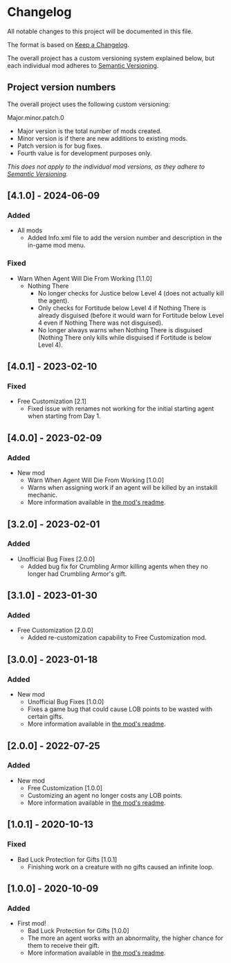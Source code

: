# Changelog

All notable changes to this project will be documented in this file.

The format is based on [Keep a Changelog](https://keepachangelog.com/en/1.1.0/).

The overall project has a custom versioning system explained below, but each individual mod adheres
to [Semantic Versioning](https://semver.org/spec/v2.0.0.html).

## Project version numbers

The overall project uses the following custom versioning:

Major.minor.patch.0

- Major version is the total number of mods created.
- Minor version is if there are new additions to existing mods.
- Patch version is for bug fixes.
- Fourth value is for development purposes only.

*This does not apply to the individual mod versions, as they adhere
to [Semantic Versioning](https://semver.org/spec/v2.0.0.html).*

## [4.1.0] - 2024-06-09

### Added

- All mods
    - Added Info.xml file to add the version number and description in the in-game mod menu.

### Fixed

- Warn When Agent Will Die From Working [1.1.0]
    - Nothing There
        - No longer checks for Justice below Level 4 (does not actually kill the agent).
        - Only checks for Fortitude below Level 4 if Nothing There is already disguised (before it would warn for
          Fortitude below Level 4 even if Nothing There was not disguised).
        - No longer always warns when Nothing There is disguised (Nothing There only kills while disguised if Fortitude
          is below Level 4).

## [4.0.1] - 2023-02-10

### Fixed

- Free Customization [2.1]
    - Fixed issue with renames not working for the initial starting agent when starting from Day 1.

## [4.0.0] - 2023-02-09

### Added

- New mod
    - Warn When Agent Will Die From Working [1.0.0]
    - Warns when assigning work if an agent will be killed by an instakill mechanic.
    - More information available
      in [the mod's readme](LobotomyCorporationMods.WarnWhenAgentWillDieFromWorking/README.md).

## [3.2.0] - 2023-02-01

### Added

- Unofficial Bug Fixes [2.0.0]
    - Added bug fix for Crumbling Armor killing agents when they no longer had Crumbling Armor's gift.

## [3.1.0] - 2023-01-30

### Added

- Free Customization [2.0.0]
    - Added re-customization capability to Free Customization mod.

## [3.0.0] - 2023-01-18

### Added

- New mod
    - Unofficial Bug Fixes [1.0.0]
    - Fixes a game bug that could cause LOB points to be wasted with certain gifts.
    - More information available in [the mod's readme](LobotomyCorporationMods.BugFixes/README.md).

## [2.0.0] - 2022-07-25

### Added

- New mod
    - Free Customization [1.0.0]
    - Customizing an agent no longer costs any LOB points.
    - More information available in [the mod's readme](LobotomyCorporationMods.FreeCustomization/README.md).

## [1.0.1] - 2020-10-13

### Fixed

- Bad Luck Protection for Gifts [1.0.1]
    - Finishing work on a creature with no gifts caused an infinite loop.

## [1.0.0] - 2020-10-09

### Added

- First mod!
    - Bad Luck Protection for Gifts [1.0.0]
    - The more an agent works with an abnormality, the higher chance for them to receive their gift.
    - More information available in [the mod's readme](LobotomyCorporationMods.BadLuckProtectionForGifts/README.md).
